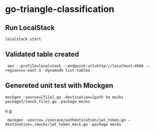 # go-triangle-classification


## Run LocalStack
```
localstack start
```

## Validated table created

```
 aws --profile=localstack --endpoint-url=http://localhost:4566 --region=us-east-1  dynamodb list-tables
```


## Genereted unit test with Mockgen

```
mockgen -source=[file].go -destination=[path to mocks package]/[mock_file].go -package mocks
```

e.g

```
 mockgen -source=./usecase/authentication/jwt_token.go -destination=./mocks/jwt_token_mock.go -package mocks
```
